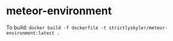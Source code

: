 # meteor-environment
To build:
`docker build -f dockerfile -t strictlyskyler/meteor-environment:latest .`
